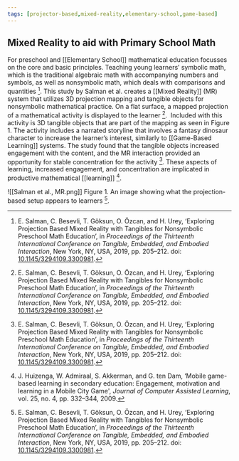 ```yaml
---
tags: [projector-based,mixed-reality,elementary-school,game-based]
---
```


## Mixed Reality to aid with Primary School Math

For preschool and [[Elementary School]] mathematical education focusses on the core and basic principles. Teaching young learners’ symbolic math, which is the traditional algebraic math with accompanying numbers and symbols, as well as nonsymbolic math, which deals with comparisons and quantities [^1]. This study by Salman et al. creates a [[Mixed Reality]] (MR) system that utilizes 3D projection mapping and tangible objects for nonsymbolic mathematical practice. On a flat surface, a mapped projection of a mathematical activity is displayed to the learner [^1].  Included with this activity is 3D tangible objects that are part of the mapping as seen in Figure 1. The activity includes a narrated storyline that involves a fantasy dinosaur character to increase the learner’s interest, similarly to [[Game-Based Learning]] systems. The study found that the tangible objects increased engagement with the content, and the MR interaction provided an opportunity for stable concentration for the activity [^1]. These aspects of learning, increased engagement, and concentration are implicated in productive mathematical [[learning]] [^2].

![[Salman et al., MR.png]]
Figure 1.  An image showing what the projection-based setup appears to learners [^1].

[^1]: E. Salman, C. Besevli, T. Göksun, O. Özcan, and H. Urey, ‘Exploring Projection Based Mixed Reality with Tangibles for Nonsymbolic Preschool Math Education’, in _Proceedings of the Thirteenth International Conference on Tangible, Embedded, and Embodied Interaction_, New York, NY, USA, 2019, pp. 205–212. doi: [10.1145/3294109.3300981](https://doi.org/10.1145/3294109.3300981).
[^2]: J. Huizenga, W. Admiraal, S. Akkerman, and G. ten Dam, ‘Mobile game-based learning in secondary education: Engagement, motivation and learning in a Mobile City Game', _Journal of Computer Assisted Learning_, vol. 25, no. 4, pp. 332–344, 2009.